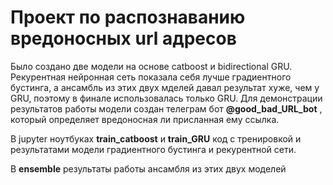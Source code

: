 # Проект по распознаванию вредоносных url адресов
Было создано две модели на основе catboost и bidirectional GRU.
Рекурентная нейронная сеть показала себя лучше градиентного бустинга, а ансамбль из этих двух мделей давал результат хуже, чем у GRU, поэтому в финале использовалась только GRU.
Для демонстрации результатов работы модели создан телеграм бот **@good_bad_URL_bot** , который определяет вредоносная ли присланная ему ссылка. 

В jupyter ноутбуках **train_catboost** и **train_GRU** код с тренировкой и результатами модели градиентного бустинга и рекурентной сети. 

В **ensemble** результаты работы ансамбля из этих двух моделей
